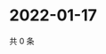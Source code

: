 # 2022-01-17

共 0 条

<!-- BEGIN WEIBO -->
<!-- 最后更新时间 Mon Jan 17 2022 05:12:22 GMT+0800 (China Standard Time) -->

<!-- END WEIBO -->
